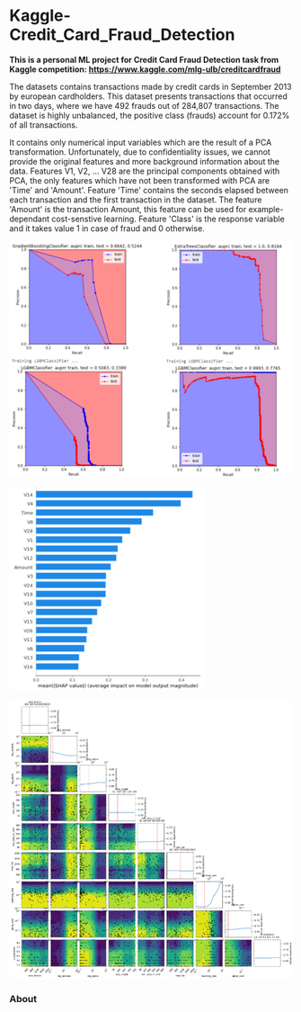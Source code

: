 # Kaggle-Credit_Card_Fraud_Detection
**This is a personal ML project for Credit Card Fraud Detection task from Kaggle competition: https://www.kaggle.com/mlg-ulb/creditcardfraud**

The datasets contains transactions made by credit cards in September 2013 by european cardholders.
This dataset presents transactions that occurred in two days, where we have 492 frauds out of 284,807 transactions. The dataset is highly unbalanced, the positive class (frauds) account for 0.172% of all transactions.

It contains only numerical input variables which are the result of a PCA transformation. Unfortunately, due to confidentiality issues, we cannot provide the original features and more background information about the data. Features V1, V2, … V28 are the principal components obtained with PCA, the only features which have not been transformed with PCA are 'Time' and 'Amount'. Feature 'Time' contains the seconds elapsed between each transaction and the first transaction in the dataset. The feature 'Amount' is the transaction Amount, this feature can be used for example-dependant cost-senstive learning. Feature 'Class' is the response variable and it takes value 1 in case of fraud and 0 otherwise.




![Class_weight](https://github.com/EvgenyDyshlyuk/Kaggle_Credit_Card_Fraud_Detection/blob/master/figures/Class_weight.png)

![Shap](https://github.com/EvgenyDyshlyuk/Kaggle_Credit_Card_Fraud_Detection/blob/master/figures/SHAP.png)


![HPO](https://github.com/EvgenyDyshlyuk/Kaggle_Credit_Card_Fraud_Detection/blob/master/figures/HPO.png)

### About
